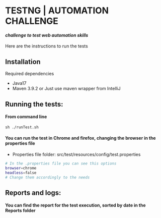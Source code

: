 # TESTNG | AUTOMATION CHALLENGE
#### _challenge to test web automation skills_

Here are the instructions to run the tests

## Installation

Required dependencies
- Java17
- Maven 3.9.2 or Just use maven wrapper from IntelliJ

## Running the tests:

#### From command line
```
sh ./runTest.sh
```
#### You can run the test in Chrome and firefox, changing the browser in the properties file
- Properties file folder: src/test/resources/config/test.properties
```sh
# In the .properties file you can see this options
browser=chrome
headless=false
# Change them accordingly to the needs
```

## Reports and logs:
#### You can find the report for the test execution, sorted by date in the Reports folder